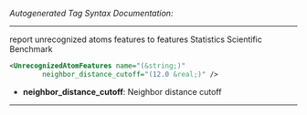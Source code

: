 <!-- THIS IS AN AUTOGENERATED FILE: Don't edit it directly, instead change the schema definition in the code itself. -->

_Autogenerated Tag Syntax Documentation:_

---
report unrecognized atoms features to features Statistics Scientific Benchmark

```xml
<UnrecognizedAtomFeatures name="(&string;)"
        neighbor_distance_cutoff="(12.0 &real;)" />
```

-   **neighbor_distance_cutoff**: Neighbor distance cutoff

---

